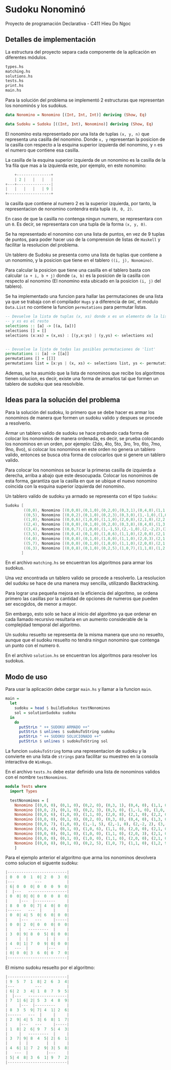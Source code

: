 # 		Sudoku Nonominó
Proyecto de programación Declarativa - C411 Hieu Do Ngoc

## Detalles de implementación

La estructura del proyecto separa cada componente de la aplicación en diferentes módulos.

```d
types.hs
matching.hs
solutions.hs
tests.hs
print.hs
main.hs
```

Para la solución del problema se implementó 2 estructuras que representan los nonominós y los sudokus.

```haskell
data Nonomino = Nonomino [(Int, Int, Int)] deriving (Show, Eq)

data Sudoku = Sudoku [((Int, Int), Nonomino)] deriving (Show, Eq)
```

El nonomino esta representado por una lista de tuplas `(x, y, n)` que representa una casilla del nonomino.
Donde `x, y` representan la posicion de la casilla con respecto a la esquina superior izquierda del nonomino,
y `n` es el numero que contiene esa casilla.

La casilla de la esquina superior izquierda de un nonomino es la casilla de la 1ra fila que mas a la izquierda
este, por ejemplo, en este nonomino:

```d
    +---------------+
    | 2 |   |   |   |
+---+---------------|
|   |   |   |   | 9 |
+-------------------+
```

la casilla que contiene al numero 2 es la superior izquierda, por tanto, la representacion de nonomino
contendra esta tupla `(0, 0, 2)`.

En caso de que la casilla no contenga ningun numero, se representara con un `0`. Es decir, se representara 
con una tupla de la forma `(x, y, 0)`.

Se ha representado el nonomino con una lista de puntos, en vez de 9 tuplas de puntos, para poder hacer uso de la
comprension de listas de `Haskell` y facilitar la resolucion del problema.

Un tablero de Sudoku se presenta como una lista de tuplas que contiene a un nonomino, y la posicion que tiene
en el tablero `((i, j), Nonomino)`.

Para calcular la posicion que tiene una casilla en el tablero basta con calcular `(a + i, b + j)` donde `(a, b)`
es la posicion de la casilla con respecto al nonomino (El nonomino esta ubicado en la posicion `(i, j)` del tablero).

Se ha implementado una funcion para hallar las permutaciones de una lista ya que se trabaja con el compilador `Hugs`
y a diferencia de `GHC`, el modulo `Data.List` no contiene la funcion `permutations` para permutar listas.

```haskell
-- Devuelve la lista de tuplas (x, xs) donde x es un elemento de la lista dada
-- y xs es el resto
selections :: [a] -> [(a, [a])]
selections [] = []
selections (x:xs) = (x,xs) : [(y,x:ys) | (y,ys) <- selections xs]


-- Devuelve la lista de todas las posibles permutaciones de 'list'
permutations :: [a] -> [[a]]
permutations [] = [[]]
permutations list = [x:ys | (x, xs) <- selections list, ys <- permutations xs]
```

Ademas, se ha asumido que la lista de nonominos que recibe los algoritmos tienen solucion, es decir, existe una forma de armarlos tal que formen un tablero de sudoku que sea resolvible.

## Ideas para la solución del problema

Para la solución del sudoku, lo primero que se debe hacer es armar los nonominos de manera que formen
un sudoku valido y despues se procede a resolverlo.

Armar un tablero valido de sudoku se hace probando cada forma de colocar los nonominos de manera ordenada, es decir,
se prueba colocando los nonominos en un orden, por ejemplo: (2do, 4to, 5to, 3ro, 1ro, 6to, 7mo, 9no, 8vo), si colocar los nonominos en este orden no genera un tablero valido, entonces se busca otra forma de colocarlos que si genere un tablero valido.

Para colocar los nonominos se buscar la primeras casilla de izquierda a derecha, arriba a abajo que este desocupada.
Colocar los nonominos de esta forma, garantiza que la casilla en que se ubique el nuevo nonomino coincida con la esquina superior izquierda del nonomino.

Un tablero valido de sudoku ya armado se representa con el tipo `Sudoku`:

```d
Sudoku [
        ((0,0), Nonomino [(0,0,0),(0,1,0),(0,2,0),(0,3,1),(0,4,0),(1,1,0),(1,2,0),(1,3,0),(2,2,0)])
        ((0,5), Nonomino [(0,0,2),(0,1,0),(0,2,3),(0,3,0),(1,-1,0),(1,0,0),(1,1,0),(1,2,9),(1,3,0)])
        ((1,0), Nonomino [(0,0,6),(1,0,0),(1,1,0),(2,0,8),(2,1,0),(2,2,0),(2,3,0),(1,3,0),(3,2,4)])
        ((2,4), Nonomino [(0,0,0),(0,1,0),(0,2,0),(0,3,8),(0,4,0),(1,3,0),(1,4,0),(2,3,0),(2,4,0)])
        ((3,4), Nonomino [(0,0,7),(1,0,0),(1,-1,5),(2,-1,0),(2,-2,2),(3,-2,9),(4,-2,1),(5,-2,0),(5,-3,0)])
        ((3,5), Nonomino [(0,0,4),(0,1,0),(1,0,6),(1,1,0),(2,0,0),(2,1,0),(2,-1,0),(3,1,0),(4,1,0)])
        ((4,0), Nonomino [(0,0,0),(0,1,0),(1,0,0),(1,1,0),(2,0,3),(2,1,0),(3,0,4),(3,1,0),(4,0,0)])
        ((5,7), Nonomino [(0,0,0),(0,1,0),(1,0,0),(1,1,0),(2,0,0),(2,1,0),(3,0,7),(3,1,0),(3,-1,0)])
        ((6,3), Nonomino [(0,0,8),(0,1,0),(0,2,5),(1,0,7),(1,1,0),(1,2,9),(2,0,3),(2,1,6),(2,2,0)])
       ]
```

En el archivo `matching.hs` se encuentran los algoritmos para armar los sudokus.

Una vez encontrada un tablero valido se procede a resolverlo. La resolucion del sudoku se hace de una manera muy sencilla, utilizando Backtracking.

Para lograr una pequeña mejora en la eficiencia del algoritmo, se ordena primero las casillas por la cantidad de opciones de numeros que pueden ser escogidos, de menor a mayor.

Sin embargo, esto solo se hace al inicio del algoritmo ya que ordenar en cada llamado recursivo resultaria en un aumento considerable de la complejidad temporal del algoritmo.

Un sudoku resuelto se representa de la misma manera que uno no resuelto, aunque que el sudoku resuelto no tendra ningun nonomino que contenga un punto con el numero `0`.

En el archivo `solution.hs` se encuentran los algoritmos para resolver los sudokus.

## Modo de uso

Para usar la aplicación debe cargar `main.hs` y llamar a la funcion `main`.

```haskell
main =
  let
    sudoku = head $ buildSudokus testNonominos
    sol = solutionSudoku sudoku
  in
    do
      putStrLn " ++ SUDOKU ARMADO ++"
      putStrLn $ unlines $ sudokuToString sudoku
      putStrLn " ++ SUDOKU SOLUCIONADO ++"
      putStrLn $ unlines $ sudokuToString sol
```

La funcion `sudokuToString` toma una representacion de sudoku y la convierte en una lista de `strings` para facilitar su muestreo en la consola interactiva de `WinHugs`.

En el archivo `tests.hs` debe estar definido una lista de nonominos validos con el nombre `testNonominos`.

```haskell
module Tests where
  import Types

  testNonominos = [
    Nonomino [(0,0, 0), (0,1, 0), (0,2, 0), (0,3, 1), (0,4, 0), (1,1, 0), (1,2, 0), (1,3, 0), (2,2, 0)],
    Nonomino [(0,0, 2), (0,1, 0), (0,2, 3), (0,3, 0), (1,-1, 0), (1,0, 0), (1,1, 0), (1,2, 9), (1,3, 0)],
    Nonomino [(0,0, 6), (1,0, 0), (1,1, 0), (2,0, 8), (2,1, 0), (2,2, 0), (2,3, 0), (1,3, 0), (3,2, 4)],
    Nonomino [(0,0, 0), (0,1, 0), (0,2, 0), (0,3, 8), (0,4, 0), (1,3, 0), (1,4, 0), (2,3, 0), (2,4, 0)],
    Nonomino [(0,0, 7), (1,0, 0), (1,-1, 5), (2,-1, 0), (2,-2, 2), (3,-2, 9), (4,-2, 1), (5,-2, 0), (5,-3, 0)],
    Nonomino [(0,0, 4), (0,1, 0), (1,0, 6), (1,1, 0), (2,0, 0), (2,1, 0), (2,-1, 0), (3,1, 0), (4,1, 0)],
    Nonomino [(0,0, 0), (0,1, 0), (1,0, 0), (1,1, 0), (2,0, 3), (2,1, 0), (3,0, 4), (3,1, 0), (4,0, 0)],
    Nonomino [(0,0, 0), (0,1, 0), (1,0, 0), (1,1, 0), (2,0, 0), (2,1, 0), (3,0, 7), (3,1, 0), (3,-1, 0)],
    Nonomino [(0,0, 8), (0,1, 0), (0,2, 5), (1,0, 7), (1,1, 0), (1,2, 9), (2,0, 3), (2,1, 6), (2,2, 0)]
    ]
```

Para el ejemplo anterior el algoritmo que arma los nonominos devolvera como solucion el siguente sudoku:

```d
|--------------------------|
| 0  0  0  1  0| 2  0  3  0|
|---         ---           |
| 6| 0  0  0| 0  0  0  9  0|
|  |---   -----------------|
| 0  0| 0| 0| 0  0  0  8  0|
|     |---  |---------     |
| 8  0  0  0| 7| 4  0| 0  0|
|------   ---  |     |     |
| 0  0| 4| 5  0| 6  0| 0  0|
|     |---   ---     |-----|
| 0  0| 2  0| 0  0  0| 0  0|
|     |   ---------  |     |
| 3  0| 9| 8  0  5| 0| 0  0|
|     |  |        |  |     |
| 4  0| 1| 7  0  9| 0| 0  0|
|   ---  |        |---     |
| 0| 0  0| 3  6  0| 0  7  0|
|--------------------------|
```

El mismo sudoku resuelto por el algoritmo:

```d
|--------------------------|
| 9  5  7  1  8| 2  6  3  4|
|---         ---           |
| 6| 2  3  4| 1  8  7  9  5|
|  |---   -----------------|
| 7  1| 6| 2| 5  3  4  8  9|
|     |---  |---------     |
| 8  3  5  9| 7| 4  1| 2  6|
|------   ---  |     |     |
| 2  9| 4| 5  3| 6  8| 1  7|
|     |---   ---     |-----|
| 1  8| 2  6| 9  7  5| 4  3|
|     |   ---------  |     |
| 3  7| 9| 8  4  5| 2| 6  1|
|     |  |        |  |     |
| 4  6| 1| 7  2  9| 3| 5  8|
|   ---  |        |---     |
| 5| 4  8| 3  6  1| 9  7  2|
|--------------------------|
```